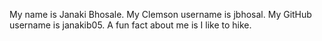 My name is Janaki Bhosale.
	My Clemson username is jbhosal.
	My GitHub username is janakib05.
	A fun fact about me is I like to hike.
